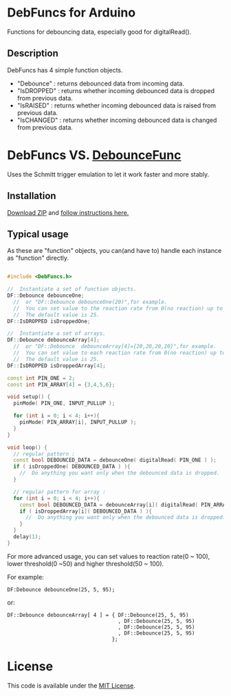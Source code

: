 # DebFuncs for Arduino
Functions for debouncing data, especially good for digitalRead().
## Description
DebFuncs has 4 simple function objects.

+ "Debounce" : returns debounced data from incoming data.
+ "IsDROPPED" : returns whether incoming debounced data is dropped from previous data.
+ "IsRAISED" : returns whether incoming debounced data is raised from previous data.
+ "IsCHANGED" : returns whether incoming debounced data is changed from previous data.

# DebFuncs VS. [DebounceFunc](https://github.com/ttatsf/DebounceFunc)

Uses the Schmitt trigger emulation to let it work faster and more stably.

## Installation
[Download ZIP](https://github.com/ttatsf/DebFuncs/archive/master.zip) and [follow instructions here.](https://www.arduino.cc/en/Guide/Libraries)

## Typical usage
As these are "function" objects, you can(and have to) handle each instance as  "function" directly.


```cpp

#include <DebFuncs.h>

//  Instantiate a set of function objects.
DF::Debounce debounceOne;
  //  or "DF::Debounce debounceOne(20)",for example.
  //  You can set value to the reaction rate from 0(no reaction) up to 100(no debouncing).
  //  The default value is 25.
DF::IsDROPPED isDroppedOne;

//  Instantiate a set of arrays.
DF::Debounce debounceArray[4];  
  //  or "DF::Debounce  debounceArray[4]={20,20,20,20}",for example.
  //  You can set value to each reaction rate from 0(no reaction) up to 100(no debouncing).
  //  The default value is 25.
DF::IsDROPPED isDroppedArray[4];

const int PIN_ONE = 2;
const int PIN_ARRAY[4] = {3,4,5,6};

void setup() {
  pinMode( PIN_ONE, INPUT_PULLUP );

  for (int i = 0; i < 4; i++){
    pinMode( PIN_ARRAY[i], INPUT_PULLUP );
  }
}

void loop() {
  // regular pattern :
  const bool DEBOUNCED_DATA = debounceOne( digitalRead( PIN_ONE ) );
  if ( isDroppedOne( DEBOUNCED_DATA ) ){
    //  Do anything you want only when the debounced data is dropped.
  }

  // regular pattern for array :
  for (int i = 0; i < 4; i++){
    const bool DEBOUNCED_DATA = debounceArray[i]( digitalRead( PIN_ARRAY[i] ) );
    if ( isDroppedArray[i]( DEBOUNCED_DATA ) ){
      //  Do anything you want only when the debounced data is dropped.
    }
  }
  delay(1);
}

```
For more advanced usage, you can set values to reaction rate(0 ~ 100), lower threshold(0 ~50) and higher threshold(50 ~ 100).

For example:

```
DF:Debounce debounceOne(25, 5, 95);
```
or:
```
DF::Debounce debounceArray[ 4 ] = { DF::Debounce(25, 5, 95)
                                    , DF::Debounce(25, 5, 95)
                                    , DF::Debounce(25, 5, 95)
                                    , DF::Debounce(25, 5, 95)
                                  };
```

# License
This code is available under the [MIT License](http://opensource.org/licenses/mit-license.php).
